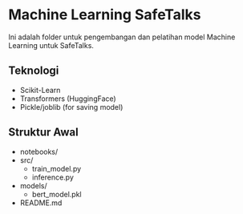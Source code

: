 # Machine Learning SafeTalks

Ini adalah folder untuk pengembangan dan pelatihan model Machine Learning untuk SafeTalks.

## Teknologi
- Scikit-Learn
- Transformers (HuggingFace)
- Pickle/joblib (for saving model)

## Struktur Awal
- notebooks/
- src/
  - train_model.py
  - inference.py
- models/
  - bert_model.pkl
- README.md

